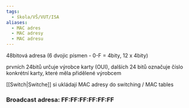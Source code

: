 ```yaml
---
tags:
  - škola/VŠ/VUT/ISA
aliases:
  - MAC adres
  - MAC adresy
  - MAC adresu
---
```

48bitová adresa (6 dvojic písmen - 0-F = 4bity, 12 x 4bity)

prvních 24bitů určuje výrobce karty (OUI), dalších 24 bitů označuje číslo konkrétní karty, které měla přidělené výrobcem

[[Switch|Switche]] si ukládají MAC adresy do switching / MAC tables

### Broadcast adresa: FF:FF:FF:FF:FF:FF